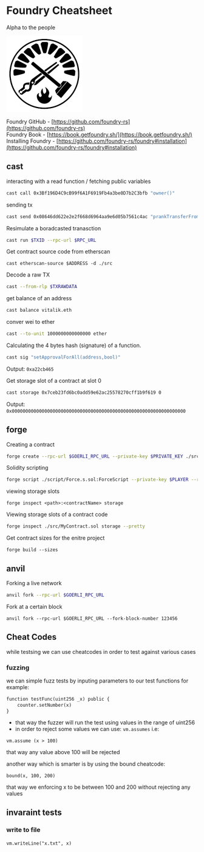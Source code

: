 # Foundry Cheatsheet

Alpha to the people

![Foundry Cheatsheet](foundry.png)

Foundry GitHub - [https://github.com/foundry-rs](https://github.com/foundry-rs)  
Foundry Book - [https://book.getfoundry.sh/](https://book.getfoundry.sh/)  
Installing Foundry - [https://github.com/foundry-rs/foundry#installation](https://github.com/foundry-rs/foundry#installation)

## cast

interacting with a read function / fetching public variables

```sh
cast call 0x3Bf196D4C9cB99f6A1F6919Fb4a3be0D7b2C3bfb "owner()"
```

sending tx

```sh
cast send 0x08646dd622e2e2f668d6964aa9e6d05b7561c4ac "prankTransferFrom()" --rpc-url http://127.0.0.1:8545 --private-key $PRIVATE_KEY
```

Resimulate a boradcasted tranasction

```sh
cast run $TXID --rpc-url $RPC_URL
```

Get contract source code from etherscan

```
cast etherscan-source $ADDRESS -d ./src
```

Decode a raw TX

```sh
cast --from-rlp $TXRAWDATA
```

get balance of an address

```sh
cast balance vitalik.eth
```

conver wei to ether

```sh
cast --to-unit 1000000000000000 ether
```

Calculating the 4 bytes hash (signature) of a function.

```sh
cast sig "setApprovalForAll(address,bool)"
```

Output: `0xa22cb465`

Get storage slot of a contract at slot 0

```sh
cast storage 0x7ceb23fd6bc0add59e62ac25578270cff1b9f619 0
```

Output: `0x0000000000000000000000000000000000000000000000000000000000000000`

## forge

Creating a contract

```sh
forge create --rpc-url $GOERLI_RPC_URL --private-key $PRIVATE_KEY ./src/MyERC20.sol:MyERC20 --etherscan-api-key $ETHERSCAN_API_KEY --verify
```

Solidity scripting

```sh
forge script ./script/Force.s.sol:ForceScript --private-key $PLAYER --rpc-url $GOERLI_RPC_URL --broadcast
```

viewing storage slots

```
forge inspect <path>:<contractName> storage
```

Viewing storage slots of a contract code

```sh
forge inspect ./src/MyContract.sol storage --pretty
```

Get contract sizes for the enitre project

```
forge build --sizes
```

## anvil

Forking a live network

```sh
anvil fork --rpc-url $GOERLI_RPC_URL
```

Fork at a certain block

```
anvil fork --rpc-url $GOERLI_RPC_URL --fork-block-number 123456
```

## Cheat Codes

while testsing we can use cheatcodes in order to test against various cases

### fuzzing

we can simple fuzz tests by inputing parameters to our test functions for example:

```solidity
function testFunc(uint256 _x) public {
    counter.setNumber(x)
}
```

- that way the fuzzer will run the test using values in the range of uint256
- in order to reject some values we can use: `vm.assumes` i.e:

```solidity
vm.assume (x > 100)
```

that way any value above 100 will be rejected

another way which is smarter is by using the bound cheatcode:

```solidity
bound(x, 100, 200)
```

that way we enforcing x to be between 100 and 200 without rejecting any values

## invaraint tests

### write to file

```solidity
vm.writeLine("x.txt", x)
```
